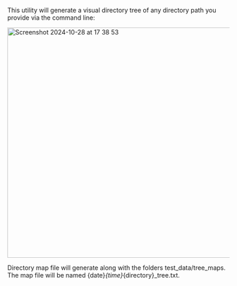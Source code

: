 This utility will generate a visual directory tree of any directory path you provide via the command line:

<img width="523" alt="Screenshot 2024-10-28 at 17 38 53" src="https://github.com/user-attachments/assets/bb584615-fdd3-4fc2-a9e8-690bdc353eca">

Directory map file will generate along with the folders test_data/tree_maps. The map file will be named {date}_{time}_{directory}_tree.txt.
